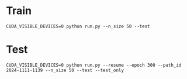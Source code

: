 # Train

```shell
CUDA_VISIBLE_DEVICES=0 python run.py --n_size 50 --test
```

# Test

```shell
CUDA_VISIBLE_DEVICES=0 python run.py --resume --epoch 300 --path_id 2024-1111-1139 --n_size 50 --test --test_only
```